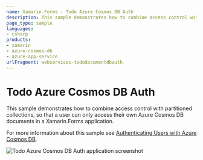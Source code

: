 ```yaml
---
name: Xamarin.Forms - Todo Azure Cosmos DB Auth
description: This sample demonstrates how to combine access control with partitioned collections, so that a user can only access their own Azure Cosmos DB...
page_type: sample
languages:
- csharp
products:
- xamarin
- azure-cosmos-db
- azure-app-service
urlFragment: webservices-tododocumentdbauth
---
```

# Todo Azure Cosmos DB Auth

This sample demonstrates how to combine access control with partitioned collections, so that a user can only access their own Azure Cosmos DB documents in a Xamarin.Forms application.

For more information about this sample see [Authenticating Users with Azure Cosmos DB](https://docs.microsoft.com/xamarin/xamarin-forms/data-cloud/cosmosdb/authentication).

![Todo Azure Cosmos DB Auth application screenshot](Screenshots/01All.png "Todo Azure Cosmos DB Auth application screenshot")
